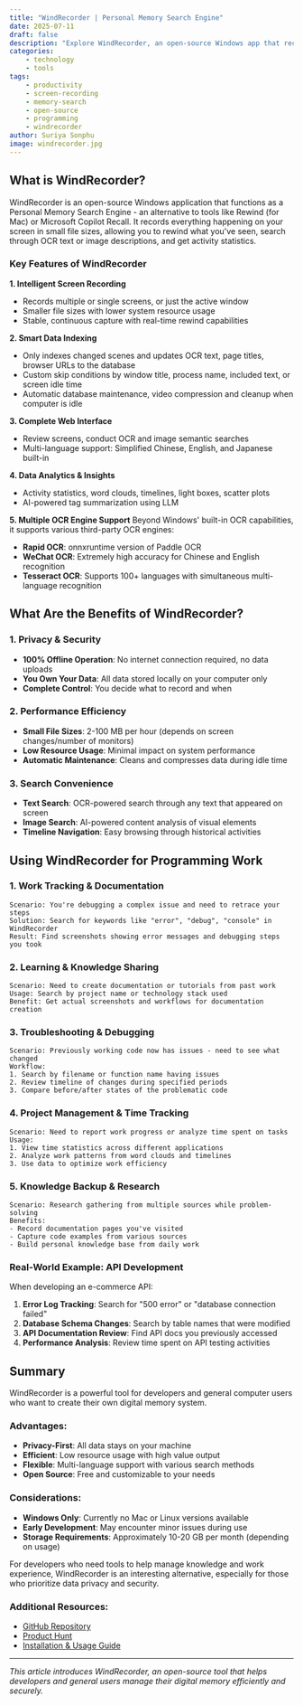 ```yaml
---
title: "WindRecorder | Personal Memory Search Engine"
date: 2025-07-11
draft: false
description: "Explore WindRecorder, an open-source Windows app that records everything on your screen for offline memory search and retrieval. A powerful alternative to Rewind and Copilot Recall that keeps all your data local and private."
categories: 
    - technology
    - tools
tags:
    - productivity
    - screen-recording
    - memory-search
    - open-source
    - programming
    - windrecorder
author: Suriya Sonphu
image: windrecorder.jpg
---
```


## What is WindRecorder?

WindRecorder is an open-source Windows application that functions as a Personal Memory Search Engine - an alternative to tools like Rewind (for Mac) or Microsoft Copilot Recall. It records everything happening on your screen in small file sizes, allowing you to rewind what you've seen, search through OCR text or image descriptions, and get activity statistics.

### Key Features of WindRecorder

**1. Intelligent Screen Recording**
- Records multiple or single screens, or just the active window
- Smaller file sizes with lower system resource usage
- Stable, continuous capture with real-time rewind capabilities

**2. Smart Data Indexing**
- Only indexes changed scenes and updates OCR text, page titles, browser URLs to the database
- Custom skip conditions by window title, process name, included text, or screen idle time
- Automatic database maintenance, video compression and cleanup when computer is idle

**3. Complete Web Interface**
- Review screens, conduct OCR and image semantic searches
- Multi-language support: Simplified Chinese, English, and Japanese built-in

**4. Data Analytics & Insights**
- Activity statistics, word clouds, timelines, light boxes, scatter plots
- AI-powered tag summarization using LLM

**5. Multiple OCR Engine Support**
Beyond Windows' built-in OCR capabilities, it supports various third-party OCR engines:
- **Rapid OCR**: onnxruntime version of Paddle OCR
- **WeChat OCR**: Extremely high accuracy for Chinese and English recognition
- **Tesseract OCR**: Supports 100+ languages with simultaneous multi-language recognition

## What Are the Benefits of WindRecorder?

### 1. Privacy & Security
- **100% Offline Operation**: No internet connection required, no data uploads
- **You Own Your Data**: All data stored locally on your computer only
- **Complete Control**: You decide what to record and when

### 2. Performance Efficiency
- **Small File Sizes**: 2-100 MB per hour (depends on screen changes/number of monitors)
- **Low Resource Usage**: Minimal impact on system performance
- **Automatic Maintenance**: Cleans and compresses data during idle time

### 3. Search Convenience
- **Text Search**: OCR-powered search through any text that appeared on screen
- **Image Search**: AI-powered content analysis of visual elements
- **Timeline Navigation**: Easy browsing through historical activities

## Using WindRecorder for Programming Work

### 1. Work Tracking & Documentation
```
Scenario: You're debugging a complex issue and need to retrace your steps
Solution: Search for keywords like "error", "debug", "console" in WindRecorder
Result: Find screenshots showing error messages and debugging steps you took
```

### 2. Learning & Knowledge Sharing
```
Scenario: Need to create documentation or tutorials from past work
Usage: Search by project name or technology stack used
Benefit: Get actual screenshots and workflows for documentation creation
```

### 3. Troubleshooting & Debugging
```
Scenario: Previously working code now has issues - need to see what changed
Workflow:
1. Search by filename or function name having issues
2. Review timeline of changes during specified periods
3. Compare before/after states of the problematic code
```

### 4. Project Management & Time Tracking
```
Scenario: Need to report work progress or analyze time spent on tasks
Usage:
1. View time statistics across different applications
2. Analyze work patterns from word clouds and timelines
3. Use data to optimize work efficiency
```

### 5. Knowledge Backup & Research
```
Scenario: Research gathering from multiple sources while problem-solving
Benefits:
- Record documentation pages you've visited
- Capture code examples from various sources
- Build personal knowledge base from daily work
```

### Real-World Example: API Development

When developing an e-commerce API:

1. **Error Log Tracking**: Search for "500 error" or "database connection failed"
2. **Database Schema Changes**: Search by table names that were modified
3. **API Documentation Review**: Find API docs you previously accessed
4. **Performance Analysis**: Review time spent on API testing activities

## Summary

WindRecorder is a powerful tool for developers and general computer users who want to create their own digital memory system.

### Advantages:
- **Privacy-First**: All data stays on your machine
- **Efficient**: Low resource usage with high value output
- **Flexible**: Multi-language support with various search methods
- **Open Source**: Free and customizable to your needs

### Considerations:
- **Windows Only**: Currently no Mac or Linux versions available
- **Early Development**: May encounter minor issues during use
- **Storage Requirements**: Approximately 10-20 GB per month (depending on usage)

For developers who need tools to help manage knowledge and work experience, WindRecorder is an interesting alternative, especially for those who prioritize data privacy and security.

### Additional Resources:
- [GitHub Repository](https://github.com/yuka-friends/Windrecorder)
- [Product Hunt](https://www.producthunt.com/posts/windrecorder)
- [Installation & Usage Guide](https://github.com/yuka-friends/Windrecorder#-installation)

---

*This article introduces WindRecorder, an open-source tool that helps developers and general users manage their digital memory efficiently and securely.*